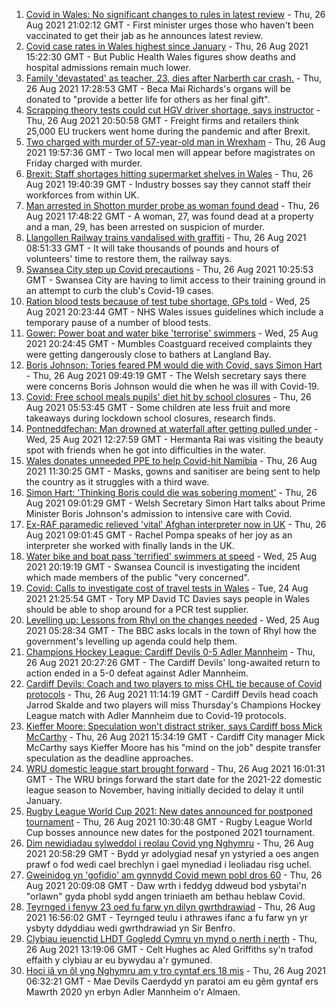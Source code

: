 1. [Covid in Wales: No significant changes to rules in latest review](https://www.bbc.co.uk/news/uk-wales-politics-58341534?at_medium=RSS&at_campaign=KARANGA) - Thu, 26 Aug 2021 21:02:12 GMT - First minister urges those who haven't been vaccinated to get their jab as he announces latest review.
2. [Covid case rates in Wales highest since January](https://www.bbc.co.uk/news/uk-wales-58339548?at_medium=RSS&at_campaign=KARANGA) - Thu, 26 Aug 2021 15:22:30 GMT - But Public Health Wales figures show deaths and hospital admissions remain much lower.
3. [Family 'devastated' as teacher, 23, dies after Narberth car crash.](https://www.bbc.co.uk/news/uk-wales-58348869?at_medium=RSS&at_campaign=KARANGA) - Thu, 26 Aug 2021 17:28:53 GMT - Beca Mai Richards's organs will be donated to "provide a better life for others as her final gift".
4. [Scrapping theory tests could cut HGV driver shortage, says instructor](https://www.bbc.co.uk/news/uk-wales-58348870?at_medium=RSS&at_campaign=KARANGA) - Thu, 26 Aug 2021 20:50:58 GMT - Freight firms and retailers think 25,000 EU truckers went home during the pandemic and after Brexit.
5. [Two charged with murder of 57-year-old man in Wrexham](https://www.bbc.co.uk/news/uk-wales-58348875?at_medium=RSS&at_campaign=KARANGA) - Thu, 26 Aug 2021 19:57:36 GMT - Two local men will appear before magistrates on Friday charged with murder.
6. [Brexit: Staff shortages hitting supermarket shelves in Wales](https://www.bbc.co.uk/news/uk-wales-58336771?at_medium=RSS&at_campaign=KARANGA) - Thu, 26 Aug 2021 19:40:39 GMT - Industry bosses say they cannot staff their workforces from within UK.
7. [Man arrested in Shotton murder probe as woman found dead](https://www.bbc.co.uk/news/uk-wales-58349240?at_medium=RSS&at_campaign=KARANGA) - Thu, 26 Aug 2021 17:48:22 GMT - A woman, 27, was found dead at a property and a man, 29, has been arrested on suspicion of murder.
8. [Llangollen Railway trains vandalised with graffiti](https://www.bbc.co.uk/news/uk-wales-58339546?at_medium=RSS&at_campaign=KARANGA) - Thu, 26 Aug 2021 08:51:33 GMT - It will take thousands of pounds and hours of volunteers' time to restore them, the railway says.
9. [Swansea City step up Covid precautions](https://www.bbc.co.uk/sport/football/58342057?at_medium=RSS&at_campaign=KARANGA) - Thu, 26 Aug 2021 10:25:53 GMT - Swansea City are having to limit access to their training ground in an attempt to curb the club's Covid-19 cases.
10. [Ration blood tests because of test tube shortage, GPs told](https://www.bbc.co.uk/news/uk-wales-58334413?at_medium=RSS&at_campaign=KARANGA) - Wed, 25 Aug 2021 20:23:44 GMT - NHS Wales issues guidelines which include a temporary pause of a number of blood tests.
11. [Gower: Power boat and water bike 'terrorise' swimmers](https://www.bbc.co.uk/news/uk-wales-58333455?at_medium=RSS&at_campaign=KARANGA) - Wed, 25 Aug 2021 20:24:45 GMT - Mumbles Coastguard received complaints they were getting dangerously close to bathers at Langland Bay.
12. [Boris Johnson: Tories feared PM would die with Covid, says Simon Hart](https://www.bbc.co.uk/news/uk-wales-politics-58332311?at_medium=RSS&at_campaign=KARANGA) - Thu, 26 Aug 2021 09:49:19 GMT - The Welsh secretary says there were concerns Boris Johnson would die when he was ill with Covid-19.
13. [Covid: Free school meals pupils' diet hit by school closures](https://www.bbc.co.uk/news/uk-wales-58332312?at_medium=RSS&at_campaign=KARANGA) - Thu, 26 Aug 2021 05:53:45 GMT - Some children ate less fruit and more takeaways during lockdown school closures, research finds.
14. [Pontneddfechan: Man drowned at waterfall after getting pulled under](https://www.bbc.co.uk/news/uk-wales-58327545?at_medium=RSS&at_campaign=KARANGA) - Wed, 25 Aug 2021 12:27:59 GMT - Hermanta Rai was visiting the beauty spot with friends when he got into difficulties in the water.
15. [Wales donates unneeded PPE to help Covid-hit Namibia](https://www.bbc.co.uk/news/uk-wales-58341479?at_medium=RSS&at_campaign=KARANGA) - Thu, 26 Aug 2021 11:30:25 GMT - Masks, gowns and sanitiser are being sent to help the country as it struggles with a third wave.
16. [Simon Hart: 'Thinking Boris could die was sobering moment'](https://www.bbc.co.uk/news/uk-wales-politics-58336171?at_medium=RSS&at_campaign=KARANGA) - Thu, 26 Aug 2021 09:01:29 GMT - Welsh Secretary Simon Hart talks about Prime Minister Boris Johnson's admission to intensive care with Covid.
17. [Ex-RAF paramedic relieved 'vital' Afghan interpreter now in UK](https://www.bbc.co.uk/news/uk-wales-58336775?at_medium=RSS&at_campaign=KARANGA) - Thu, 26 Aug 2021 09:01:45 GMT - Rachel Pompa speaks of her joy as an interpreter she worked with finally lands in the UK.
18. [Water bike and boat pass 'terrified' swimmers at speed](https://www.bbc.co.uk/news/uk-wales-58336982?at_medium=RSS&at_campaign=KARANGA) - Wed, 25 Aug 2021 20:19:19 GMT - Swansea Council is investigating the incident which made members of the public "very concerned".
19. [Covid: Calls to investigate cost of travel tests in Wales](https://www.bbc.co.uk/news/uk-wales-58319791?at_medium=RSS&at_campaign=KARANGA) - Tue, 24 Aug 2021 21:25:54 GMT - Tory MP David TC Davies says people in Wales should be able to shop around for a PCR test supplier.
20. [Levelling up: Lessons from Rhyl on the changes needed](https://www.bbc.co.uk/news/uk-58287122?at_medium=RSS&at_campaign=KARANGA) - Wed, 25 Aug 2021 05:28:34 GMT - The BBC asks locals in the town of Rhyl how the government's levelling up agenda could help them.
21. [Champions Hockey League: Cardiff Devils 0-5 Adler Mannheim](https://www.bbc.co.uk/sport/ice-hockey/58350060?at_medium=RSS&at_campaign=KARANGA) - Thu, 26 Aug 2021 20:27:26 GMT - The Cardiff Devils' long-awaited return to action ended in a 5-0 defeat against Adler Mannheim.
22. [Cardiff Devils: Coach and two players to miss CHL tie because of Covid protocols](https://www.bbc.co.uk/sport/ice-hockey/58341928?at_medium=RSS&at_campaign=KARANGA) - Thu, 26 Aug 2021 11:14:19 GMT - Cardiff Devils head coach Jarrod Skalde and two players will miss Thursday's Champions Hockey League match with Adler Mannheim due to Covid-19 protocols.
23. [Kieffer Moore: Speculation won't distract striker, says Cardiff boss Mick McCarthy](https://www.bbc.co.uk/sport/av/football/58348167?at_medium=RSS&at_campaign=KARANGA) - Thu, 26 Aug 2021 15:34:19 GMT - Cardiff City manager Mick McCarthy says Kieffer Moore has his "mind on the job" despite transfer speculation as the deadline approaches.
24. [WRU domestic league start brought forward](https://www.bbc.co.uk/sport/rugby-union/58343039?at_medium=RSS&at_campaign=KARANGA) - Thu, 26 Aug 2021 16:01:31 GMT - The WRU brings forward the start date for the 2021-22 domestic league season to November, having initially decided to delay it until January.
25. [Rugby League World Cup 2021: New dates announced for postponed tournament](https://www.bbc.co.uk/sport/rugby-league/58339345?at_medium=RSS&at_campaign=KARANGA) - Thu, 26 Aug 2021 10:30:48 GMT - Rugby League World Cup bosses announce new dates for the postponed 2021 tournament.
26. [Dim newidiadau sylweddol i reolau Covid yng Nghymru](https://www.bbc.co.uk/newyddion/58349684?at_medium=RSS&at_campaign=KARANGA) - Thu, 26 Aug 2021 20:58:29 GMT - Bydd yr adolygiad nesaf yn ystyried a oes angen prawf o fod wedi cael brechlyn i gael mynediad i leoliadau risg uchel.
27. [Gweinidog yn 'gofidio' am gynnydd Covid mewn pobl dros 60](https://www.bbc.co.uk/newyddion/58341653?at_medium=RSS&at_campaign=KARANGA) - Thu, 26 Aug 2021 20:09:08 GMT - Daw wrth i feddyg ddweud bod ysbytai'n "orlawn" gyda phobl sydd angen triniaeth am bethau heblaw Covid.
28. [Teyrnged i fenyw 23 oed fu farw yn dilyn gwrthdrawiad](https://www.bbc.co.uk/newyddion/58342641?at_medium=RSS&at_campaign=KARANGA) - Thu, 26 Aug 2021 16:56:02 GMT - Teyrnged teulu i athrawes ifanc a fu farw yn yr ysbyty ddyddiau wedi gwrthdrawiad yn Sir Benfro.
29. [Clybiau ieuenctid LHDT Gogledd Cymru yn mynd o nerth i nerth](https://www.bbc.co.uk/newyddion/58342952?at_medium=RSS&at_campaign=KARANGA) - Thu, 26 Aug 2021 13:19:06 GMT - Celt Hughes ac Aled Griffiths sy'n trafod effaith y clybiau ar eu bywydau a'r gymuned.
30. [Hoci iâ yn ôl yng Nghymru am y tro cyntaf ers 18 mis](https://www.bbc.co.uk/newyddion/58311169?at_medium=RSS&at_campaign=KARANGA) - Thu, 26 Aug 2021 06:32:21 GMT - Mae Devils Caerdydd yn paratoi am eu gêm gyntaf ers Mawrth 2020 yn erbyn Adler Mannheim o'r Almaen.
